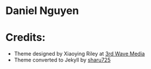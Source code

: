 # Daniel Nguyen

# Credits:
* Theme designed by Xiaoying Riley at [3rd Wave Media](https://themes.3rdwavemedia.com/)
* Theme converted to Jekyll by [sharu725](https://github.com/sharu725/online-cv)
